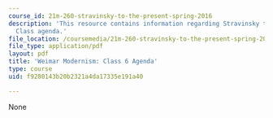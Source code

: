 ```yaml
---
course_id: 21m-260-stravinsky-to-the-present-spring-2016
description: 'This resource contains information regarding Stravinsky to the present:
  Class agenda.'
file_location: /coursemedia/21m-260-stravinsky-to-the-present-spring-2016/f9280143b20b2321a4da17335e191a40_MIT21M_260S16_class06.pdf
file_type: application/pdf
layout: pdf
title: 'Weimar Modernism: Class 6 Agenda'
type: course
uid: f9280143b20b2321a4da17335e191a40

---
```

None